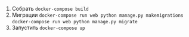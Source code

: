 1. Собрать `docker-compose build`
2. Миграции `docker-compose run web python manage.py makemigrations` `docker-compose run web python manage.py migrate`
3. Запустить `docker-compose up`